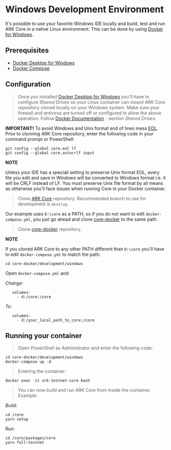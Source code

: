 # Windows Development Environment

It's possible to use your favorite Windows IDE locally and build, test and run ARK Core in a native Linux environment. This can be done by using [Docker for Windows](https://docs.docker.com/docker-for-windows/).

## Prerequisites

- [Docker Desktop for Windows](https://docs.docker.com/docker-for-windows/install)
- [Docker Compose](https://docs.docker.com/compose/install/)  

## Configuration

> Once you installed [Docker Desktop for Windows](https://docs.docker.com/docker-for-windows/install) you'll have to configure _Shared Drives_ so your Linux container can mount ARK Core repository cloned locally on your Windows system. 
Make sure your firewall and antivirus are turned off or configured to allow the above operation. Follow [Docker Documentation](https://docs.docker.com/docker-for-windows/) - section _Shared Drives_.

**IMPORTANT!**
To avoid Windows and Unix format end of lines mess [EOL](https://en.wikipedia.org/wiki/Newline). Prior to clonning ARK Core repository, enter the following code in your command prompt or PowerShell:

```
git config --global core.eol lf
git config --global core.autocrlf input
```

**NOTE**

Unless your IDE has a speciall setting to preserve Unix format EOL, every file you edit and save in Windows will be converted to Windows format i.e. it will be CRLF instead of LF. You must preserve Unix file format by all means as otherwise you'll face issues when running Core in your Docker container.

> Clone [ARK Core](https://github.com/ArkEcosystem/core.git) repository. Recommended branch to use for development is `develop`.

Our example uses `D:\core` as a PATH, so if you do not want to edit `docker-compose.yml`, you just go ahead and clone [core-docker](https://github.com/ArkEcosystem/core-docker.git) to the same path.

> Clone [core-docker](https://github.com/ArkEcosystem/core-docker.git) repository.

**NOTE** 

If you cloned ARK Core to any other PATH different than `D:\core` you'll have to edit `docker-compose.yml` to match the path:

```
cd core-docker/development/windows
```

Open `docker-compose.yml` and:

_Change:_

```
   volumes:
     - d:/core:/core
```
_To:_

```
   volumes:
     - d:/your_local_path_to_core:/core
```

## Running your container

> Open PowerShell as Administrator and enter the following code:

```
cd core-docker/development/windows
docker-compose up -d
```

> Entering the container:

```
docker exec -it ark-testnet-core bash
```

> You can now build and run ARK Core from inside the container. Example:

_Build:_

```
cd /core
yarn setup
```

_Run:_

```
cd /core/packages/core
yarn full:testnet
```
